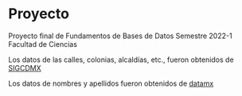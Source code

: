 # Proyecto

Proyecto final de Fundamentos de Bases de Datos
Semestre 2022-1
Facultad de Ciencias


Los datos de las calles, colonias, alcaldías, etc., fueron obtenidos de [SIGCDMX](https://sig.cdmx.gob.mx/datos/)

Los datos de nombres y apellidos fueron obtenidos de [datamx](http://datamx.io/dataset/muestra-de-nombres-y-apellidos-comunes-en-mexico)


